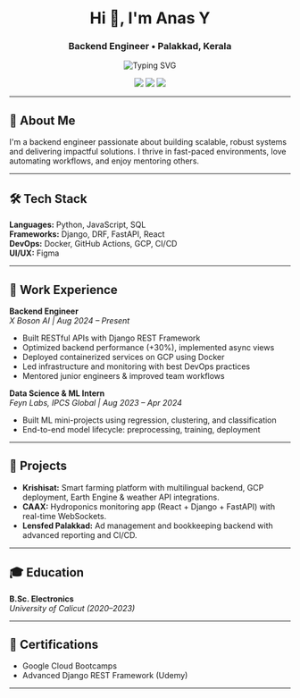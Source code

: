 <h1 align="center">Hi 👋, I'm Anas Y</h1>
<h3 align="center">Backend Engineer • Palakkad, Kerala</h3>

<p align="center">
  <img src="https://readme-typing-svg.demolab.com?font=Fira+Code&weight=600&pause=1000&color=1DC2FF&center=true&vCenter=true&width=435&lines=Django+%7C+DRF+%7C+FastAPI+%7C+React;DevOps+Enthusiast+%7C+Docker+%7C+GCP+%7C+CI%2FCD;Mentor+%7C+Team+Player" alt="Typing SVG" />
</p>

<p align="center">
  <a href="https://linkedin.com/in/anasyounus"><img src="https://img.shields.io/badge/LinkedIn-blue?logo=linkedin&style=flat-square"></a>
  <a href="https://github.com/getwithanas"><img src="https://img.shields.io/badge/GitHub-black?logo=github&style=flat-square"></a>
  <a href="mailto:anasyounus36@gmail.com"><img src="https://img.shields.io/badge/Email-red?logo=gmail&style=flat-square"></a>
</p>

---

## 🚀 About Me

I'm a backend engineer passionate about building scalable, robust systems and delivering impactful solutions. I thrive in fast-paced environments, love automating workflows, and enjoy mentoring others.

---

## 🛠️ Tech Stack

**Languages:** Python, JavaScript, SQL  
**Frameworks:** Django, DRF, FastAPI, React  
**DevOps:** Docker, GitHub Actions, GCP, CI/CD  
**UI/UX:** Figma

---

## 💼 Work Experience

**Backend Engineer**  
_X Boson AI | Aug 2024 – Present_  
- Built RESTful APIs with Django REST Framework  
- Optimized backend performance (+30%), implemented async views  
- Deployed containerized services on GCP using Docker  
- Led infrastructure and monitoring with best DevOps practices  
- Mentored junior engineers & improved team workflows  

**Data Science & ML Intern**  
_Feyn Labs, IPCS Global | Aug 2023 – Apr 2024_  
- Built ML mini-projects using regression, clustering, and classification  
- End-to-end model lifecycle: preprocessing, training, deployment  

---

## 🌱 Projects

- **Krishisat:** Smart farming platform with multilingual backend, GCP deployment, Earth Engine & weather API integrations.
- **CAAX:** Hydroponics monitoring app (React + Django + FastAPI) with real-time WebSockets.
- **Lensfed Palakkad:** Ad management and bookkeeping backend with advanced reporting and CI/CD.

---

## 🎓 Education

**B.Sc. Electronics**  
_University of Calicut (2020–2023)_

---

## 🏅 Certifications

- Google Cloud Bootcamps  
- Advanced Django REST Framework (Udemy)  

---

<!--
**getwithanas/getwithanas** is a ✨ special ✨ repository because its `README.md` (this file) appears on your GitHub profile.
-->
